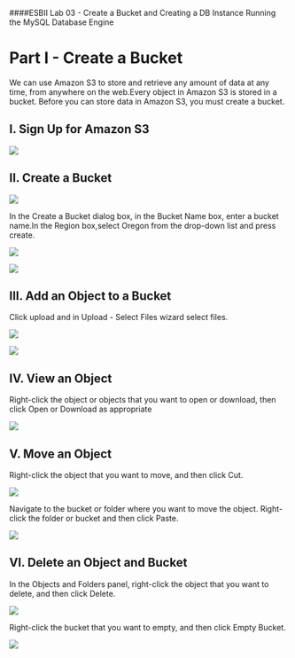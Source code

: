 ####ESBII Lab 03 - Create a Bucket and Creating a DB Instance Running the MySQL Database Engine

# Part I - Create a Bucket #
We can use Amazon S3 to store and retrieve any amount of data at any time, from anywhere on the web.Every object in Amazon S3 is stored in a bucket. Before you can store data in Amazon S3, you must create a bucket.


## **I. Sign Up for Amazon S3** ##
![](https://cloud.githubusercontent.com/assets/13186210/8818658/c4de1dda-3061-11e5-821f-37fdeca97ab4.png)

## **II. Create a Bucket** ##

![](https://cloud.githubusercontent.com/assets/13186210/8818755/fda626f2-3062-11e5-82d5-95ca2b3ac4b5.png)
 

In the Create a Bucket dialog box, in the Bucket Name box, enter a bucket name.In the Region box,select Oregon from the drop-down list and press create.

![](https://cloud.githubusercontent.com/assets/13186210/8818762/13e4f77c-3063-11e5-8f4a-1d64cb0b234c.png)

![](https://cloud.githubusercontent.com/assets/13186210/8818775/23d380f4-3063-11e5-834e-5e8bd6edf55c.png)

## **III. Add an Object to a Bucket** ##

Click upload and in Upload - Select Files wizard select files.

![](https://cloud.githubusercontent.com/assets/13186210/8824010/6506a76e-308f-11e5-9bb8-7078be047196.png)

![](https://cloud.githubusercontent.com/assets/13186210/8824039/be8a5998-308f-11e5-93bf-9e3f98bd2401.png)


## **IV. View an Object** ##

Right-click the object or objects that you want to open or download, then click Open or Download as appropriate

![](https://cloud.githubusercontent.com/assets/13186210/8824053/d43ef528-308f-11e5-814a-3f5be9bbd31c.png)


## **V. Move an Object** ##

Right-click the object that you want to move, and then click Cut.

![](https://cloud.githubusercontent.com/assets/13186210/8892665/c11030a0-3384-11e5-9a0f-6046a2c5e40f.png)

Navigate to the bucket or folder where you want to move the object. Right-click the folder or bucket and then click Paste.

![](https://cloud.githubusercontent.com/assets/13186210/8892667/ca73d7dc-3384-11e5-8f53-00a05b6a1f19.png)

## VI. Delete an Object  and Bucket ##

In the Objects and Folders panel, right-click the object that you want to delete, and then click Delete.

![](https://cloud.githubusercontent.com/assets/13186210/8892687/ce58e076-3385-11e5-9738-2138bf386580.png)

Right-click the bucket that you want to empty, and then click Empty Bucket.

![](https://cloud.githubusercontent.com/assets/13186210/8892691/d9d85c74-3385-11e5-9fd3-4ada6e8584dd.png)

